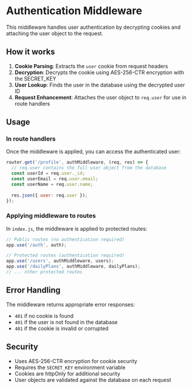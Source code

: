 # Authentication Middleware

This middleware handles user authentication by decrypting cookies and attaching the user object to the request.

## How it works

1. **Cookie Parsing**: Extracts the `user` cookie from request headers
2. **Decryption**: Decrypts the cookie using AES-256-CTR encryption with the SECRET_KEY
3. **User Lookup**: Finds the user in the database using the decrypted user ID
4. **Request Enhancement**: Attaches the user object to `req.user` for use in route handlers

## Usage

### In route handlers
Once the middleware is applied, you can access the authenticated user:

```javascript
router.get('/profile', authMiddleware, (req, res) => {
  // req.user contains the full user object from the database
  const userId = req.user._id;
  const userEmail = req.user.email;
  const userName = req.user.name;
  
  res.json({ user: req.user });
});
```

### Applying middleware to routes
In `index.js`, the middleware is applied to protected routes:

```javascript
// Public routes (no authentication required)
app.use('/auth', auth);

// Protected routes (authentication required)
app.use('/users', authMiddleware, users);
app.use('/dailyPlans', authMiddleware, dailyPlans);
// ... other protected routes
```

## Error Handling

The middleware returns appropriate error responses:
- `401` if no cookie is found
- `401` if the user is not found in the database
- `401` if the cookie is invalid or corrupted

## Security

- Uses AES-256-CTR encryption for cookie security
- Requires the `SECRET_KEY` environment variable
- Cookies are httpOnly for additional security
- User objects are validated against the database on each request 